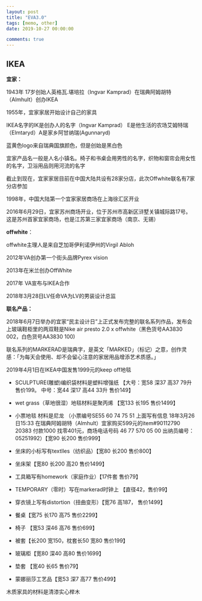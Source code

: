 ```yaml
---
layout: post
title: "EVA3.0"
tags: [memo, other]
date: 2019-10-27 00:00:00

comments: true
---  
```


## IKEA

<!--more-->  

**宜家：**  

1943年 17岁创始人英格瓦.堪培拉（Ingvar Kamprad）在瑞典阿姆胡特（Almhult）创办IKEA

1955年，宜家家居开始设计自己的家具

IKEA名字的IK是创办人的名字（Ingvar Kamprad） E是他生活的农场艾姆特瑞（Elmtaryd）A是家乡阿甘纳瑞(Agunnaryd)

蓝黄色logo来自瑞典国旗颜色，但是创始是黑白色

宜家产品名一般是人名小镇名。椅子和书桌会用男性的名字，织物和窗帘会用女性的名字，卫浴用品则用河流的名字

截止到现在，宜家家居目前在中国大陆共设有28家分店，此次Offwhite联名有7家分店参加

1998年，中国大陆第一个宜家家居商场在上海徐汇区开业

2016年6月29日，宜家苏州商场开业，位于苏州市高新区浒墅关镇城际路17号。这是苏州首家宜家商场，也是江苏第三家宜家商场（南京、无锡）

**offwhite**：  

offwhite主理人是来自芝加哥伊利诺伊州的Virgil Abloh

2012年VA创办第一个街头品牌Pyrex vision

2013年在米兰创办OffWhite

2017年 VA宣布与IKEA合作

2018年3月28日LV任命VA为LV的男装设计总监

**联名产品：**  

2018年6月7日举办的宜家“民主设计日”上正式发布完整的联名系列作品，发布会上玻璃鞋柜里的两双鞋是Nike air presto 2.0 x offwhite（黑色货号AA3830 002，白色货号AA3830 100)

联名系列的MARKERAD是瑞典字，是英文「MARKED」（标记）之意，创作灵感：「为每天会使用、却不会留心注意的家居用品增添艺术质感。」

2019年4月1日在IKEA中国发售1999元的keep off地毯

- SCULPTURE(雕塑)编织袋材料是塑料增强纸 【大号：宽58 深37 高37 79升 售价199。 中号：宽44 深17 高44 33升 售价149】

- wet grass（草地很湿）地毯材料是聚丙烯 【宽133 长195 售价1499】

- 小票地毯 材料是尼龙 （小票编号SE55 60 74 75 51 上面写有信息 18年3月26日15:33 在瑞典阿姆胡特（Almhult）宜家购买599元的item#90112790 20383 付款1000 找零401元，商场电话号码 46 77 570 05 00 出纳员编号：05251992）【宽90 长200 售价999】

- 坐床的小标写有textlles（纺织品）【宽80 长200 售价800】

- 坐床架【宽80 长200 高20 售价1499】

- 工具箱写有homework（家庭作业）【17件套 售价79】

- TEMPORARY（零时）写在markerad时钟上 【直径42，售价99】

- 穿衣镜上写有distortion（扭曲变形）【宽76 高187， 售价1499】

- 餐桌【宽75 长170 高75 售价2299】

- 椅子 【宽53 深46 高76 售价699】

- 被套【长200 宽150，枕套长50 宽80 售价199】

- 玻璃柜【宽80 深40 高80 售价1699】

- 垫套 【宽40 长65 售价79】

- 蒙娜丽莎工艺品【宽53 深7 高77 售价499】

木质家具的材料是清漆实心榉木